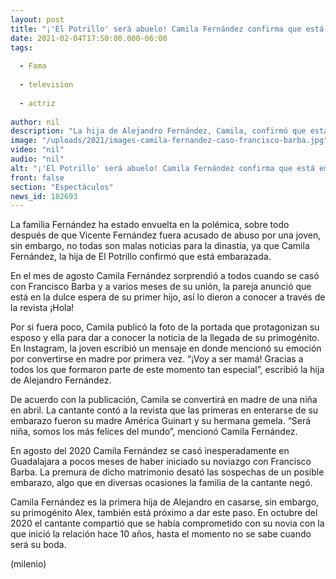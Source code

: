 ```yaml
---
layout: post
title: "¡'El Potrillo' será abuelo! Camila Fernández confirma que está embarazada"
date: 2021-02-04T17:50:00.000-06:00
tags:
  
  - Fama
  
  - television
  
  - actriz
  
author: nil
description: "La hija de Alejandro Fernández, Camila, confirmó que está embarazada y que muy pronto le dará la bienvenida a su primogénito. "
image: "/uploads/2021/images-camila-fernandez-caso-francisco-barba.jpg"
video: "nil"
audio: "nil"
alt: "¡'El Potrillo' será abuelo! Camila Fernández confirma que está embarazada"
front: false
section: "Espectáculos"
news_id: 182693
---
```


La familia Fernández ha estado envuelta en la polémica, sobre todo después de que Vicente Fernández fuera acusado de abuso por una joven, sin embargo, no todas son malas noticias para la dinastía, ya que Camila Fernández, la hija de El Potrillo confirmó que está embarazada. 

En el mes de agosto Camila Fernández sorprendió a todos cuando se casó con Francisco Barba y a varios meses de su unión, la pareja anunció que está en la dulce espera de su primer hijo, así lo dieron a conocer a través de la revista ¡Hola!

Por si fuera poco, Camila publicó la foto de la portada que protagonizan su esposo y ella para dar a conocer la noticia de la llegada de su primogénito. En Instagram, la joven escribió un mensaje en donde mencionó su emoción por convertirse en madre por primera vez.
“¡Voy a ser mamá! Gracias a todos los que formaron parte de este momento tan especial”, escribió la hija de Alejandro Fernández. 

De acuerdo con la publicación, Camila se convertirá en madre de una niña en abril. La cantante contó a la revista que las primeras en enterarse de su embarazo fueron su madre América Guinart y su hermana gemela. 
“Será niña, somos los más felices del mundo”, mencionó Camila Fernández.

En agosto del 2020 Camila Fernández se casó inesperadamente en Guadalajara a pocos meses de haber iniciado su noviazgo con Francisco Barba. La premura de dicho matrimonio desató las sospechas de un posible embarazo, algo que en diversas ocasiones la familia de la cantante negó. 

Camila Fernández es la primera hija de Alejandro en casarse, sin embargo, su primogénito Alex, también está próximo a dar este paso. En octubre del 2020 el cantante compartió que se había comprometido con su novia con la que inició la relación hace 10 años, hasta el momento no se sabe cuando será su boda. 

(milenio)